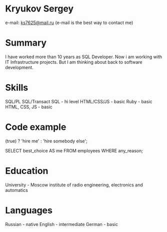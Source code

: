# Kryukov Sergey

e-mail: ks7625@mail.ru 
(e-mail is the best way to contact me)

# Summary
I have worked more than 10 years as SQL Developer.
Now i am working with IT Infrastructure projects. 
But I am thinking about back to software development.

# Skills
SQL/PL SQL/Transact SQL - hi level
HTML/CSS/JS - basic
Ruby - basic
HTML, CSS, JS - basic

# Code example

(true) ? 'hire me' : 'hire somebody else';

SELECT best_choice AS me FROM employees WHERE any_reason;

# Education
University - Moscow institute of radio engineering, electronics and automatics

# Languages
Russian - native
English - intermediate
German - basic